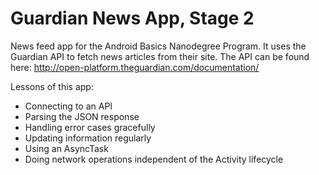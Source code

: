 # Guardian News App, Stage 2
News feed app for the Android Basics Nanodegree Program. It uses the Guardian API to fetch news articles from their site. The API can be found here:
http://open-platform.theguardian.com/documentation/

Lessons of this app:
- Connecting to an API
- Parsing the JSON response
- Handling error cases gracefully
- Updating information regularly
- Using an AsyncTask
- Doing network operations independent of the Activity lifecycle
